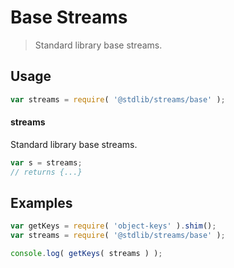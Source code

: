 # Base Streams

> Standard library base streams.

<section class="usage">

## Usage

```javascript
var streams = require( '@stdlib/streams/base' );
```

#### streams

Standard library base streams.

```javascript
var s = streams;
// returns {...}
```

</section>

<!-- /.usage -->

<section class="examples">

## Examples

<!-- TODO: better examples -->

<!-- eslint no-undef: "error" -->

```javascript
var getKeys = require( 'object-keys' ).shim();
var streams = require( '@stdlib/streams/base' );

console.log( getKeys( streams ) );
```

</section>

<!-- /.examples -->

<section class="links">

</section>

<!-- /.links -->

